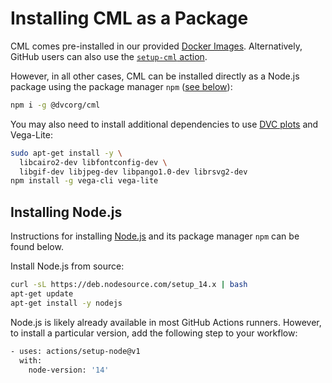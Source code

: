 # Installing CML as a Package

CML comes pre-installed in our provided
[Docker Images](/doc/self-hosted-runners#docker-images). Alternatively, GitHub
users can also use the [`setup-cml` action](/doc/start/github#setup-action).

However, in all other cases, CML can be installed directly as a Node.js package
using the package manager `npm` ([see below](#installing-nodejs)):

```bash
npm i -g @dvcorg/cml
```

You may also need to install additional dependencies to use
[DVC plots](https://dvc.org/doc/command-reference/plots) and Vega-Lite:

```bash
sudo apt-get install -y \
  libcairo2-dev libfontconfig-dev \
  libgif-dev libjpeg-dev libpango1.0-dev librsvg2-dev
npm install -g vega-cli vega-lite
```

## Installing Node.js

Instructions for installing [Node.js](https://nodejs.org) and its package
manager `npm` can be found below.

<toggle>
<tab title="GitLab">

Install Node.js from source:

```bash
curl -sL https://deb.nodesource.com/setup_14.x | bash
apt-get update
apt-get install -y nodejs
```

</tab>
<tab title="GitHub">

Node.js is likely already available in most GitHub Actions runners. However, to
install a particular version, add the following step to your workflow:

```bash
- uses: actions/setup-node@v1
  with:
    node-version: '14'
```

</tab>
</toggle>
